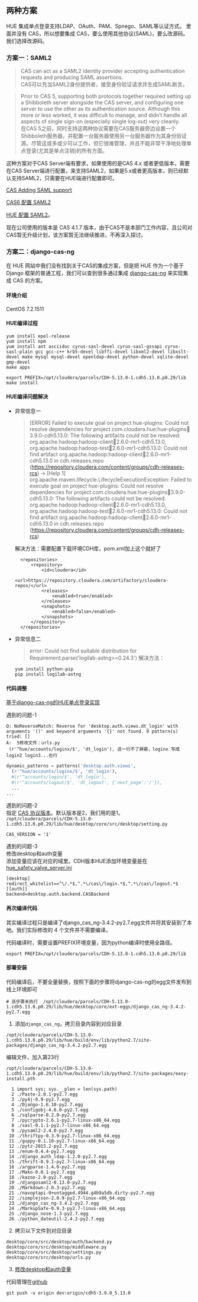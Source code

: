 ## 两种方案
HUE 集成单点登录支持LDAP、OAuth、PAM、Spnego、SAML等认证方式。
里面并没有 CAS，所以想要集成 CAS，要么使用其他协议(SAML)，要么改源码。我们选择改源码。
### 方案一：SAML2
> CAS can act as a SAML2 identity provider accepting authentication requests and producing SAML assertions.  
CAS可以充当SAML2身份提供者，接受身份验证请求并生成SAML断言。

> Prior to CAS 5, supporting both protocols together required setting up a Shibboleth server alongside the CAS server, and configuring one server to use the other as its authentication source. Although this more or less worked, it was difficult to manage, and didn’t handle all aspects of single sign-on (especially single log-out) very cleanly.  
在CAS 5之前，同时支持这两种协议需要在CAS服务器旁边设置一个Shibboleth服务器，并配置一台服务器使用另一台服务器作为其身份验证源。尽管这或多或少可以工作，但它很难管理，并且不能非常干净地处理单点登录(尤其是单点注销)的所有方面。

这种方案对于CAS Server端有要求，如果使用的是CAS 4.x 或者更低版本，需要在CAS Server端进行配置，来支持SAML2，如果是5.x或者更高版本，则已经默认支持SAML2，只需要在HUE端进行配置即可。

[CAS Adding SAML support](https://dacurry-tns.github.io/deploying-apereo-cas/building_server_saml_overview.html)

[CAS6 配置 SAML2](https://apereo.github.io/cas/6.2.x/installation/Configuring-SAML2-Authentication.html)

[HUE 配置 SAML2](https://docs.gethue.com/administrator/configuration/server/#saml)。

现在公司使用的版本是 CAS 4.1.7 版本，由于CAS不是本部门工作内容，且公司对CAS暂无升级计划，该方案暂无法继续推进，不再深入探讨。

### 方案二：django-cas-ng
在 HUE 网站中我们没有找到关于CAS的集成方案，但是把 HUE 作为一个基于 Django 框架的普通工程，我们可以查到很多通过集成 [django-cas-ng](https://docs.djangoproject.com/en/dev/topics/auth/#writing-an-authentication-backend) 来实现集成 CAS 的方案。

#### 环境介绍

CentOS 7.2.1511

#### HUE编译过程

```
yum install epel-release
yum install npm
yum install ant asciidoc cyrus-sasl-devel cyrus-sasl-gssapi cyrus-sasl-plain gcc gcc-c++ krb5-devel libffi-devel libxml2-devel libxslt-devel make mysql mysql-devel openldap-devel python-devel sqlite-devel gmp-devel
make apps

export PREFIX=/opt/cloudera/parcels/CDH-5.13.0-1.cdh5.13.0.p0.29/lib
make install

```

#### HUE编译问题解决
- 异常信息一
  > [ERROR] Failed to execute goal on project hue-plugins: Could not resolve dependencies for project com.cloudera.hue:hue-plugins:jar:3.9.0-cdh5.13.0: The following artifacts could not be resolved: org.apache.hadoop:hadoop-client:jar:2.6.0-mr1-cdh5.13.0, org.apache.hadoop:hadoop-test:jar:2.6.0-mr1-cdh5.13.0: Could not find artifact org.apache.hadoop:hadoop-client:jar:2.6.0-mr1-cdh5.13.0 in cdh.releases.repo (https://repository.cloudera.com/content/groups/cdh-releases-rcs) -> [Help 1]  
  org.apache.maven.lifecycle.LifecycleExecutionException: Failed to execute goal on project hue-plugins: Could not resolve dependencies for project com.cloudera.hue:hue-plugins:jar:3.9.0-cdh5.13.0: The following artifacts could not be resolved: org.apache.hadoop:hadoop-client:jar:2.6.0-mr1-cdh5.13.0, org.apache.hadoop:hadoop-test:jar:2.6.0-mr1-cdh5.13.0: Could not find artifact org.apache.hadoop:hadoop-client:jar:2.6.0-mr1-cdh5.13.0 in cdh.releases.repo (https://repository.cloudera.com/content/groups/cdh-releases-rcs)

  解决方法：需要配置下载环境CDH库，pom.xml加上这个就好了
  ```
    <repositories>
        <repository>
            <id>cloudera</id>
            <url>https://repository.cloudera.com/artifactory/cloudera-repos/</url>
            <releases>
                <enabled>true</enabled>
            </releases>
            <snapshots>
                <enabled>false</enabled>
            </snapshots>
        </repository>
    </repositories>
  ```

- 异常信息二
  > error: Could not find suitable distribution for Requirement.parse('logilab-astng>=0.24.3')
  解决方法：
  ```
  yum install python-pip
  pip install logilab-astng
  ```
#### 代码调整
[基于django-cas-ng的HUE单点登录实现](https://blog.csdn.net/zrq010511005/article/details/51069007?utm_medium=distribute.pc_relevant.none-task-blog-title-2&spm=1001.2101.3001.4242)

遇到的问题-1
```
Q: NoReverseMatch: Reverse for 'desktop.auth.views.dt_login' with arguments '()' and keyword arguments '{}' not found. 0 pattern(s) tried: []
A:  5修改文件：urls.py    
 (r'^hue/accounts/loginx/$', 'dt_login'), 这一行不了屏蔽，loginx 写成login2 login3...也行 
```

```python
dynamic_patterns = patterns('desktop.auth.views',
  (r'^hue/accounts/loginx/$', 'dt_login'),
  #(r'^accounts/login/$', 'dt_login'),
  #(r'^accounts/logout/$', 'dt_logout', {'next_page':'/'}),
  ...
...
```
遇到的问题-2  
指定 [CAS 协议版本](https://apereo.github.io/cas/4.2.x/protocol/CAS-Protocol-Specification.html)。默认版本是2，我们用的是1。
```/opt/cloudera/parcels/CDH-5.13.0-1.cdh5.13.0.p0.29/lib/hue/desktop/core/src/desktop/setting.py```
```
CAS_VERSION = '1'
```

遇到的问题-3  
<span id='config'>修改desktop和auth变量</span>  
添加变量应该在对应的域里。CDH版本HUE添加环境变量是在[hue_safety_valve_server.ini](https://docs.cloudera.com/documentation/enterprise/5-13-x/topics/hue_adm_ini_files.html#concept_jvv_t1m_51b)
```
[desktop]
redirect_whitelist==^\/.*$,^.*\/cas\/login.*$,^.*\/cas\/logout.*$
[[auth]]
backend=desktop.auth.backend.CASBackend
```

#### 再次编译代码
其实编译过程只是编译了django_cas_ng-3.4.2-py2.7.egg文件并将其安装到了本地。我们实际修改的 4 个文件并不需要编译。

代码编译时，需要设置PREFIX环境变量，因为python编译时使用全路径。
```
export PREFIX=/opt/cloudera/parcels/CDH-5.13.0-1.cdh5.13.0.p0.29/lib
```

#### 部署安装
代码编译后，不要全量替换，按照下面的步骤将django-cas-ng的egg文件发布到线上环境即可

```shell
# 该步骤未执行  /opt/cloudera/parcels/CDH-5.13.0-1.cdh5.13.0.p0.29/lib/hue/desktop/core/ext-eggs/django_cas_ng-3.4.2-py2.7.egg
```

1. 添加```django_cas_ng```，拷贝目录内容到对应目录
```
/opt/cloudera/parcels/CDH-5.13.0-1.cdh5.13.0.p0.29/lib/hue/build/env/lib/python2.7/site-packages/django_cas_ng-3.4.2-py2.7.egg
```
编辑文件，加入第23行
```
/opt/cloudera/parcels/CDH-5.13.0-1.cdh5.13.0.p0.29/lib/hue/build/env/lib/python2.7/site-packages/easy-install.pth
```
```
  1 import sys; sys.__plen = len(sys.path)
  2 ./Paste-2.0.1-py2.7.egg
  3 ./py4j-0.9-py2.7.egg
  4 ./Django-1.6.10-py2.7.egg
  5 ./configobj-4.6.0-py2.7.egg
  6 ./sqlparse-0.2.0-py2.7.egg
  7 ./pycrypto-2.6.1-py2.7-linux-x86_64.egg
  8 ./sasl-0.1.1-py2.7-linux-x86_64.egg
  9 ./pysaml2-2.4.0-py2.7.egg
 10 ./thriftpy-0.3.9-py2.7-linux-x86_64.egg
 11 ./guppy-0.1.10-py2.7-linux-x86_64.egg
 12 ./pytz-2015.2-py2.7.egg
 13 ./enum-0.4.4-py2.7.egg
 14 ./django_auth_ldap-1.2.0-py2.7.egg
 15 ./thrift-0.9.1-py2.7-linux-x86_64.egg
 16 ./argparse-1.4.0-py2.7.egg
 17 ./Mako-0.8.1-py2.7.egg
 18 ./kazoo-2.0-py2.7.egg
 19 ./djangosaml2-0.13.0-py2.7.egg
 20 ./Markdown-2.0.3-py2.7.egg
 21 ./navoptapi-0+untagged.4944.g4b9a5db.dirty-py2.7.egg
 22 ./simplejson-2.0.9-py2.7-linux-x86_64.egg
 23 ./django_cas_ng-3.4.2-py2.7.egg
 24 ./MarkupSafe-0.9.3-py2.7-linux-x86_64.egg
 25 ./django_nose-1.3-py2.7.egg
 26 ./python_dateutil-2.4.2-py2.7.egg
```
2. 拷贝以下文件到对应目录
```
desktop/core/src/desktop/auth/backend.py
desktop/core/src/desktop/middleware.py
desktop/core/src/desktop/settings.py
desktop/core/src/desktop/urls.py
```

3. [修改desktop和auth变量](#config)


代码管理在[github](https://github.com/Aaronzk/hue/tree/origin/cdh5-3.9.0_5.13.0)

```
git push -u origin dev:origin/cdh5-3.9.0_5.13.0
```